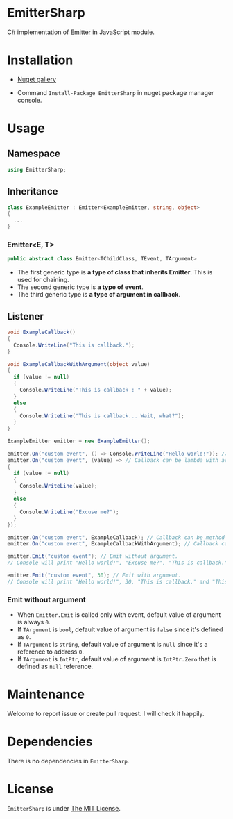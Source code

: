 # EmitterSharp
C# implementation of [Emitter](https://github.com/component/emitter) in JavaScript module.

# Installation
- [Nuget gallery](https://www.nuget.org/packages/EmitterSharp)

- Command `Install-Package EmitterSharp` in nuget package manager console.

# Usage
## Namespace ##
```csharp
using EmitterSharp;
```

## Inheritance ##
```csharp
class ExampleEmitter : Emitter<ExampleEmitter, string, object>
{
  ...
}
```

### Emitter<E, T> ###
```csharp
public abstract class Emitter<TChildClass, TEvent, TArgument>
```

- The first generic type is **a type of class that inherits Emitter**. This is used for chaining.
- The second generic type is **a type of event**.
- The third generic type is **a type of argument in callback**.

## Listener ##
```csharp
void ExampleCallback() 
{
  Console.WriteLine("This is callback.");
}

void ExampleCallbackWithArgument(object value) 
{
  if (value != null) 
  {
    Console.WriteLine("This is callback : " + value);
  }
  else
  {
    Console.WriteLine("This is callback... Wait, what?");
  }
}

ExampleEmitter emitter = new ExampleEmitter();

emitter.On("custom event", () => Console.WriteLine("Hello world!")); // Callback can be lambda without argument.
emitter.On("custom event", (value) => // Callback can be lambda with argument.
{
  if (value != null)
  {
    Console.WriteLine(value);
  }
  else 
  {
    Console.WriteLine("Excuse me?");
  }
});

emitter.On("custom event", ExampleCallback); // Callback can be method without argument.
emitter.On("custom event", ExampleCallbackWithArgument); // Callback can be method with argument.

emitter.Emit("custom event"); // Emit without argument.
// Console will print "Hello world!", "Excuse me?", "This is callback." and "This is callback... Wait, what?"

emitter.Emit("custom event", 30); // Emit with argument.
// Console will print "Hello world!", 30, "This is callback." and "This is callback : 30"
```

### Emit without argument ###
- When `Emitter.Emit` is called only with event, default value of argument is always `0`.
- If `TArgument` is `bool`, default value of argument is `false` since it's defined as `0`.
- If `TArgument` is `string`, default value of argument is `null` since it's a reference to address `0`.
- If `TArgument` is `IntPtr`, default value of argument is `IntPtr.Zero` that is defined as `null` reference.

# Maintenance
Welcome to report issue or create pull request. I will check it happily.

# Dependencies
There is no dependencies in `EmitterSharp`.

# License
`EmitterSharp` is under [The MIT License](https://github.com/uhm0311/EmitterSharp/blob/master/LICENSE).
